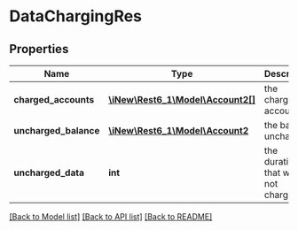 # DataChargingRes

## Properties
Name | Type | Description | Notes
------------ | ------------- | ------------- | -------------
**charged_accounts** | [**\iNew\Rest6_1\Model\Account2[]**](Account2.md) | the charged accounts | 
**uncharged_balance** | [**\iNew\Rest6_1\Model\Account2**](Account2.md) | the balance uncharged | 
**uncharged_data** | **int** | the duration that was not charged | 

[[Back to Model list]](../README.md#documentation-for-models) [[Back to API list]](../README.md#documentation-for-api-endpoints) [[Back to README]](../README.md)


